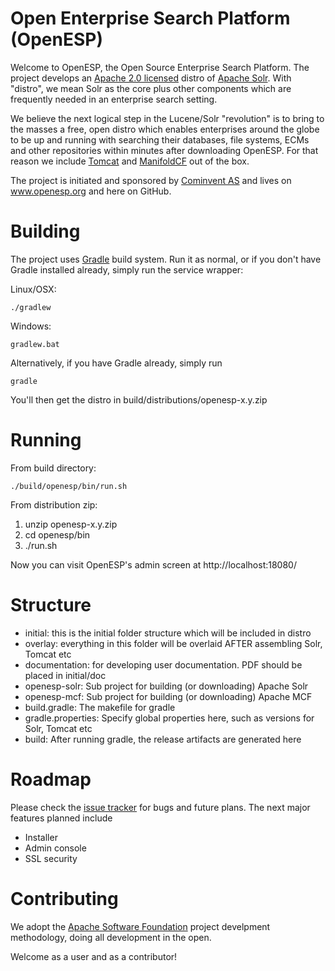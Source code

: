 Open Enterprise Search Platform (OpenESP)
=========================================
Welcome to OpenESP, the Open Source Enterprise Search Platform.
The project develops an [Apache 2.0 licensed](http://www.apache.org/licenses/LICENSE-2.0.html) distro of [Apache Solr](http://lucene.apache.org/solr/).
With "distro", we mean Solr as the core plus other components which are
frequently needed in an enterprise search setting.

We believe the next logical step in the Lucene/Solr "revolution" is to
bring to the masses a free, open distro which enables enterprises around
the globe to be up and running with searching their databases, file systems,
ECMs and other repositories within minutes after downloading OpenESP. For that
reason we include [Tomcat](http://tomcat.apache.org/) and [ManifoldCF](http://manifoldcf.apache.org/) out of the box.

The project is initiated and sponsored by [Cominvent AS](www.cominvent.com)
and lives on www.openesp.org and here on GitHub.

Building
========
The project uses [Gradle](http://www.gradle.org/) build system. Run it as normal, or
if you don't have Gradle installed already, simply run the service wrapper:

Linux/OSX:

    ./gradlew
    
Windows:

    gradlew.bat

Alternatively, if you have Gradle already, simply run 

    gradle

You'll then get the distro in build/distributions/openesp-x.y.zip

Running
=======
From build directory:

    ./build/openesp/bin/run.sh

From distribution zip:

1. unzip openesp-x.y.zip
2. cd openesp/bin
3. ./run.sh

Now you can visit OpenESP's admin screen at http://localhost:18080/

Structure
=========

* initial: this is the initial folder structure which will be included in distro
* overlay: everything in this folder will be overlaid AFTER assembling Solr, Tomcat etc
* documentation: for developing user documentation. PDF should be placed in initial/doc
* openesp-solr: Sub project for building (or downloading) Apache Solr
* openesp-mcf: Sub project for building (or downloading) Apache MCF
* build.gradle: The makefile for gradle
* gradle.properties: Specify global properties here, such as versions for Solr, Tomcat etc
* build: After running gradle, the release artifacts are generated here

Roadmap
=======
Please check the [issue tracker](https://github.com/openesp/openesp/issues) for bugs and future plans.
The next major features planned include

* Installer
* Admin console
* SSL security

Contributing
============
We adopt the [Apache Software Foundation](http://www.apache.org/) project develpment methodology,
doing all development in the open.

Welcome as a user and as a contributor!
